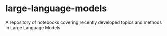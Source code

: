# large-language-models
A repository of notebooks covering recently developed topics and methods in Large Language Models
